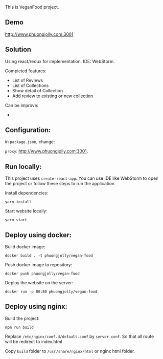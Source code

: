 This is VeganFood project.

Demo
-

http://www.phuongjolly.com:3001

Solution
-
Using react/redux for implementation. IDE: WebStorm.

Completed features:

- List of Reviews
- List of Collections
- Show detail of Collection
- Add review to existing or new collection

Can be improve:

-


Configuration:
-

in `package.json`, change:

`proxy`: http://www.phuongjolly.com:3001.

Run locally:
-

This project uses `create-react-app`.
You can use IDE like WebStorm to open the project or follow these steps to run the application.

Install dependencies:

```
yarn install
```

Start website locally:

```
yarn start
```

Deploy using docker:
-

Build docker image:

```
docker build . -t phuongjolly/vegan-food

```

Push docker image to repository:

```
docker push phuongjolly/vegan-food
```

Deploy the website on the server:

```
docker run -p 80:80 phuongjolly/vegan-food
```

Deploy using nginx:
-

Build the project:

```
npm run build
```

Replace `/etc/nginx/conf.d/default.conf` by `server.conf`.
So that all route will be redirect to index.html

Copy `build` folder to `/usr/share/nginx/html` or nginx html folder.